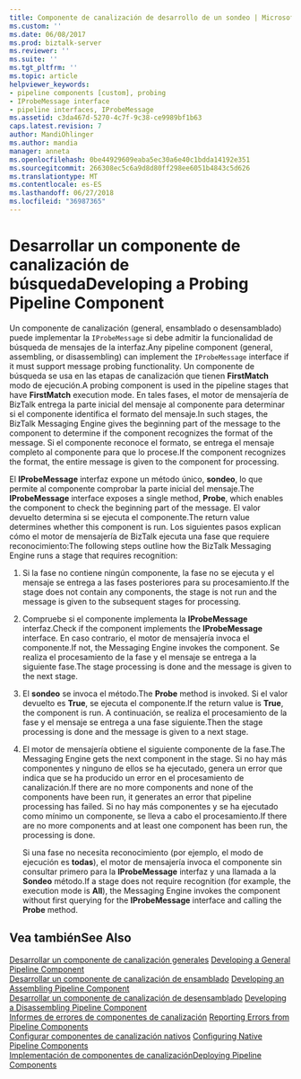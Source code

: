```yaml
---
title: Componente de canalización de desarrollo de un sondeo | Microsoft Docs
ms.custom: ''
ms.date: 06/08/2017
ms.prod: biztalk-server
ms.reviewer: ''
ms.suite: ''
ms.tgt_pltfrm: ''
ms.topic: article
helpviewer_keywords:
- pipeline components [custom], probing
- IProbeMessage interface
- pipeline interfaces, IProbeMessage
ms.assetid: c3da467d-5270-4c7f-9c38-ce9989bf1b63
caps.latest.revision: 7
author: MandiOhlinger
ms.author: mandia
manager: anneta
ms.openlocfilehash: 0be44929609eaba5ec30a6e40c1bdda14192e351
ms.sourcegitcommit: 266308ec5c6a9d8d80ff298ee6051b4843c5d626
ms.translationtype: MT
ms.contentlocale: es-ES
ms.lasthandoff: 06/27/2018
ms.locfileid: "36987365"
---
```

# <a name="developing-a-probing-pipeline-component"></a><span data-ttu-id="f3dc4-102">Desarrollar un componente de canalización de búsqueda</span><span class="sxs-lookup"><span data-stu-id="f3dc4-102">Developing a Probing Pipeline Component</span></span>
<span data-ttu-id="f3dc4-103">Un componente de canalización (general, ensamblado o desensamblado) puede implementar la `IProbeMessage` si debe admitir la funcionalidad de búsqueda de mensajes de la interfaz.</span><span class="sxs-lookup"><span data-stu-id="f3dc4-103">Any pipeline component (general, assembling, or disassembling) can implement the `IProbeMessage` interface if it must support message probing functionality.</span></span> <span data-ttu-id="f3dc4-104">Un componente de búsqueda se usa en las etapas de canalización que tienen **FirstMatch** modo de ejecución.</span><span class="sxs-lookup"><span data-stu-id="f3dc4-104">A probing component is used in the pipeline stages that have **FirstMatch** execution mode.</span></span> <span data-ttu-id="f3dc4-105">En tales fases, el motor de mensajería de BizTalk entrega la parte inicial del mensaje al componente para determinar si el componente identifica el formato del mensaje.</span><span class="sxs-lookup"><span data-stu-id="f3dc4-105">In such stages, the BizTalk Messaging Engine gives the beginning part of the message to the component to determine if the component recognizes the format of the message.</span></span> <span data-ttu-id="f3dc4-106">Si el componente reconoce el formato, se entrega el mensaje completo al componente para que lo procese.</span><span class="sxs-lookup"><span data-stu-id="f3dc4-106">If the component recognizes the format, the entire message is given to the component for processing.</span></span>  
  
 <span data-ttu-id="f3dc4-107">El **IProbeMessage** interfaz expone un método único, **sondeo**, lo que permite al componente comprobar la parte inicial del mensaje.</span><span class="sxs-lookup"><span data-stu-id="f3dc4-107">The **IProbeMessage** interface exposes a single method, **Probe**, which enables the component to check the beginning part of the message.</span></span> <span data-ttu-id="f3dc4-108">El valor devuelto determina si se ejecuta el componente.</span><span class="sxs-lookup"><span data-stu-id="f3dc4-108">The return value determines whether this component is run.</span></span> <span data-ttu-id="f3dc4-109">Los siguientes pasos explican cómo el motor de mensajería de BizTalk ejecuta una fase que requiere reconocimiento:</span><span class="sxs-lookup"><span data-stu-id="f3dc4-109">The following steps outline how the BizTalk Messaging Engine runs a stage that requires recognition:</span></span>  
  
1. <span data-ttu-id="f3dc4-110">Si la fase no contiene ningún componente, la fase no se ejecuta y el mensaje se entrega a las fases posteriores para su procesamiento.</span><span class="sxs-lookup"><span data-stu-id="f3dc4-110">If the stage does not contain any components, the stage is not run and the message is given to the subsequent stages for processing.</span></span>  
  
2. <span data-ttu-id="f3dc4-111">Compruebe si el componente implementa la **IProbeMessage** interfaz.</span><span class="sxs-lookup"><span data-stu-id="f3dc4-111">Check if the component implements the **IProbeMessage** interface.</span></span> <span data-ttu-id="f3dc4-112">En caso contrario, el motor de mensajería invoca el componente.</span><span class="sxs-lookup"><span data-stu-id="f3dc4-112">If not, the Messaging Engine invokes the component.</span></span> <span data-ttu-id="f3dc4-113">Se realiza el procesamiento de la fase y el mensaje se entrega a la siguiente fase.</span><span class="sxs-lookup"><span data-stu-id="f3dc4-113">The stage processing is done and the message is given to the next stage.</span></span>  
  
3. <span data-ttu-id="f3dc4-114">El **sondeo** se invoca el método.</span><span class="sxs-lookup"><span data-stu-id="f3dc4-114">The **Probe** method is invoked.</span></span> <span data-ttu-id="f3dc4-115">Si el valor devuelto es **True**, se ejecuta el componente.</span><span class="sxs-lookup"><span data-stu-id="f3dc4-115">If the return value is **True**, the component is run.</span></span> <span data-ttu-id="f3dc4-116">A continuación, se realiza el procesamiento de la fase y el mensaje se entrega a una fase siguiente.</span><span class="sxs-lookup"><span data-stu-id="f3dc4-116">Then the stage processing is done and the message is given to a next stage.</span></span>  
  
4. <span data-ttu-id="f3dc4-117">El motor de mensajería obtiene el siguiente componente de la fase.</span><span class="sxs-lookup"><span data-stu-id="f3dc4-117">The Messaging Engine gets the next component in the stage.</span></span> <span data-ttu-id="f3dc4-118">Si no hay más componentes y ninguno de ellos se ha ejecutado, genera un error que indica que se ha producido un error en el procesamiento de canalización.</span><span class="sxs-lookup"><span data-stu-id="f3dc4-118">If there are no more components and none of the components have been run, it generates an error that pipeline processing has failed.</span></span> <span data-ttu-id="f3dc4-119">Si no hay más componentes y se ha ejecutado como mínimo un componente, se lleva a cabo el procesamiento.</span><span class="sxs-lookup"><span data-stu-id="f3dc4-119">If there are no more components and at least one component has been run, the processing is done.</span></span>  
  
   <span data-ttu-id="f3dc4-120">Si una fase no necesita reconocimiento (por ejemplo, el modo de ejecución es **todas**), el motor de mensajería invoca el componente sin consultar primero para la **IProbeMessage** interfaz y una llamada a la **Sondeo** método.</span><span class="sxs-lookup"><span data-stu-id="f3dc4-120">If a stage does not require recognition (for example, the execution mode is **All**), the Messaging Engine invokes the component without first querying for the **IProbeMessage** interface and calling the **Probe** method.</span></span>  
  
## <a name="see-also"></a><span data-ttu-id="f3dc4-121">Vea también</span><span class="sxs-lookup"><span data-stu-id="f3dc4-121">See Also</span></span>  
 <span data-ttu-id="f3dc4-122">[Desarrollar un componente de canalización generales](../core/developing-a-general-pipeline-component.md) </span><span class="sxs-lookup"><span data-stu-id="f3dc4-122">[Developing a General Pipeline Component](../core/developing-a-general-pipeline-component.md) </span></span>  
 <span data-ttu-id="f3dc4-123">[Desarrollar un componente de canalización de ensamblado](../core/developing-an-assembling-pipeline-component.md) </span><span class="sxs-lookup"><span data-stu-id="f3dc4-123">[Developing an Assembling Pipeline Component](../core/developing-an-assembling-pipeline-component.md) </span></span>  
 <span data-ttu-id="f3dc4-124">[Desarrollar un componente de canalización de desensamblado](../core/developing-a-disassembling-pipeline-component.md) </span><span class="sxs-lookup"><span data-stu-id="f3dc4-124">[Developing a Disassembling Pipeline Component](../core/developing-a-disassembling-pipeline-component.md) </span></span>  
 <span data-ttu-id="f3dc4-125">[Informes de errores de componentes de canalización](../core/reporting-errors-from-pipeline-components.md) </span><span class="sxs-lookup"><span data-stu-id="f3dc4-125">[Reporting Errors from Pipeline Components](../core/reporting-errors-from-pipeline-components.md) </span></span>  
 <span data-ttu-id="f3dc4-126">[Configurar componentes de canalización nativos](../core/configuring-native-pipeline-components.md) </span><span class="sxs-lookup"><span data-stu-id="f3dc4-126">[Configuring Native Pipeline Components](../core/configuring-native-pipeline-components.md) </span></span>  
 [<span data-ttu-id="f3dc4-127">Implementación de componentes de canalización</span><span class="sxs-lookup"><span data-stu-id="f3dc4-127">Deploying Pipeline Components</span></span>](../core/deploying-pipeline-components.md)